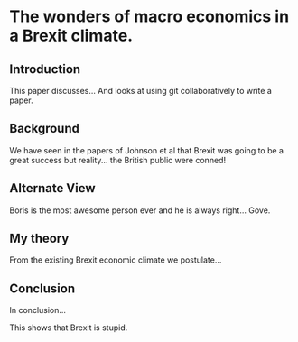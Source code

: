 
# The wonders of macro economics in a Brexit climate.

## Introduction

This paper discusses...
And looks at using git collaboratively to write a paper.

## Background

We have seen in the papers of Johnson et al that Brexit was going to be a great success but reality...
the British public were conned!

## Alternate View

Boris is the most awesome person ever and he is always right... Gove. 

## My theory

From the existing Brexit economic climate we postulate...

## Conclusion

In conclusion...

This shows that Brexit is stupid.
